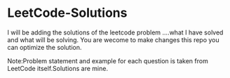 # LeetCode-Solutions
I will be adding the solutions of the leetcode problem ....what I have solved and what will be solving. You are wecome to make changes this repo you can optimize the solution.

Note:Problem statement and example for each question is taken from LeetCode itself.Solutions are mine. 
